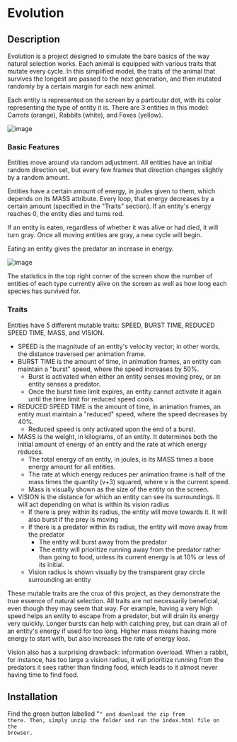 # Evolution

## Description
Evolution is a project designed to simulate the bare basics of the way natural selection works. Each animal is equipped with various traits that mutate every cycle. In this simplified model, the traits of the animal that survives the longest are passed to the next generation, and then mutated randomly by a certain margin for each new animal. 

Each entity is represented on the screen by a particular dot, with its color representing the type of entity it is. There are 3 entities in this model: Carrots (orange), Rabbits (white), and Foxes (yellow). 

![image](https://user-images.githubusercontent.com/73001560/209702527-4da75592-3921-4106-acab-d973f44e68e1.png)

### Basic Features
Entities move around via random adjustment. All entities have an initial random direction set, but every few frames that direction changes slightly by a random amount.

Entities have a certain amount of energy, in joules given to them, which depends on its MASS attribute. Every loop, that energy decreases by a certain amount (specified in the "Traits" section). If an entity's energy reaches 0, the entity dies and turns red.

If an entity is eaten, regardless of whether it was alive or had died, it will turn gray. Once all moving entities are gray, a new cycle will begin.

Eating an entity gives the predator an increase in energy.

![image](https://user-images.githubusercontent.com/73001560/209707389-4b4a5903-c3cd-4bb8-a8b8-88c0cead48d6.png)

The statistics in the top right corner of the screen show the number of entities of each type currently alive on the screen as well as how long each species has survived for. 

### Traits

Entities have 5 different mutable traits: SPEED, BURST TIME, REDUCED SPEED TIME, MASS, and VISION.
- SPEED is the magnitude of an entity's velocity vector; in other words, the distance traversed per animation frame.
- BURST TIME is the amount of time, in animation frames, an entity can maintain a "burst" speed, where the speed increases by 50%.
  - Burst is activated when either an entity senses moving prey, or an entity senses a predator.
  - Once the burst time limit expires, an entity cannot activate it again until the time limit for reduced speed cools.
- REDUCED SPEED TIME is the amount of time, in animation frames, an entity must maintain a "reduced" speed, where the speed decreases by 40%.
  - Reduced speed is only activated upon the end of a burst.
- MASS is the weight, in kilograms, of an entity. It determines both the initial amount of energy of an entity and the rate at which energy reduces.
  - The total energy of an entity, in joules, is its MASS times a base energy amount for all entities. 
  - The rate at which energy reduces per animation frame is half of the mass times the quantity (v+3) squared, where v is the current speed.
  - Mass is visually shown as the size of the entity on the screen.
- VISION is the distance for which an entity can see its surroundings. It will act depending on what is within its vision radius
  - If there is prey within its radius, the entity will move towards it. It will also burst if the prey is moving
  - If there is a predator within its radius, the entity will move away from the predator
    - The entity will burst away from the predator
    - The entity will prioritize running away from the predator rather than going to food, unless its current energy is at 10% or less of its initial.
  - Vision radius is shown visually by the transparent gray circle surrounding an entity

These mutable traits are the crux of this project, as they demonstrate the true essence of natural selection. All traits are not necessarily beneficial, even though they may seem that way. For example, having a very high speed helps an entity to escape from a predator, but will drain its energy very quickly. Longer bursts can help with catching prey, but can drain all of an entity's energy if used for too long. Higher mass means having more energy to start with, but also increases the rate of energy loss. 

Vision also has a surprising drawback: information overload. When a rabbit, for instance, has too large a vision radius, it will prioritize running from the predators it sees rather than finding food, which leads to it almost never having time to find food.

## Installation

Find the green button labelled "<Code>" and download the zip from there. Then, simply unzip the folder and run the index.html file on the browser.
